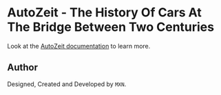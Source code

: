 # AutoZeit - The History Of Cars At The Bridge Between Two Centuries

Look at the [AutoZeit documentation](https://nuxt.com/docs/getting-started/introduction) to learn more.

## Author

Designed, Created and Developed by `MXN`.
